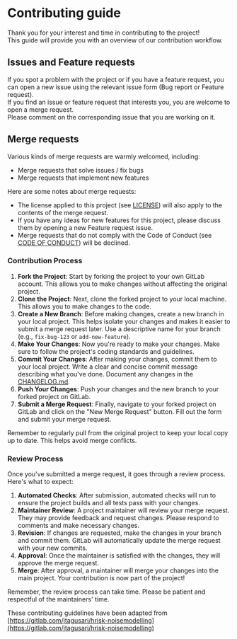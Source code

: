# Contributing guide

Thank you for your interest and time in contributing to the project!  
This guide will provide you with an overview of our contribution workflow.  

## Issues and Feature requests

If you spot a problem with the project or if you have a feature request, you can open a new issue using the relevant issue form (Bug report or Feature request).  
If you find an issue or feature request that interests you, you are welcome to open a merge request.  
Please comment on the corresponding issue that you are working on it.  

## Merge requests

Various kinds of merge requests are warmly welcomed, including:  

- Merge requests that solve issues / fix bugs  
- Merge requests that implement new features  

Here are some notes about merge requests:

- The license applied to this project (see [LICENSE](LICENSE)) will also apply to the contents of the merge request.
- If you have any ideas for new features for this project, please discuss them by opening a new Feature request issue.
- Merge requests that do not comply with the Code of Conduct (see [CODE OF CONDUCT](CODE_OF_CONDUCT.md)) will be declined.


### Contribution Process

1. **Fork the Project**: Start by forking the project to your own GitLab account. This allows you to make changes without affecting the original project.
2. **Clone the Project**: Next, clone the forked project to your local machine. This allows you to make changes to the code.
3. **Create a New Branch**: Before making changes, create a new branch in your local project. This helps isolate your changes and makes it easier to submit a merge request later. Use a descriptive name for your branch (e.g., `fix-bug-123` or `add-new-feature`).
4. **Make Your Changes**: Now you're ready to make your changes. Make sure to follow the project's coding standards and guidelines.
5. **Commit Your Changes**: After making your changes, commit them to your local project. Write a clear and concise commit message describing what you've done. Document any changes in the [CHANGELOG.md](CHANGELOG.md).  
6. **Push Your Changes**: Push your changes and the new branch to your forked project on GitLab.
7. **Submit a Merge Request**: Finally, navigate to your forked project on GitLab and click on the "New Merge Request" button. Fill out the form and submit your merge request.

Remember to regularly pull from the original project to keep your local copy up to date. This helps avoid merge conflicts.

### Review Process

Once you've submitted a merge request, it goes through a review process. Here's what to expect:

1. **Automated Checks**: After submission, automated checks will run to ensure the project builds and all tests pass with your changes.
2. **Maintainer Review**: A project maintainer will review your merge request. They may provide feedback and request changes. Please respond to comments and make necessary changes.
3. **Revision**: If changes are requested, make the changes in your branch and commit them. GitLab will automatically update the merge request with your new commits.
4. **Approval**: Once the maintainer is satisfied with the changes, they will approve the merge request.
5. **Merge**: After approval, a maintainer will merge your changes into the main project. Your contribution is now part of the project!

Remember, the review process can take time. Please be patient and respectful of the maintainers' time.

These contributing guidelines have been adapted from [https://gitlab.com/jtagusari/hrisk-noisemodelling](https://gitlab.com/jtagusari/hrisk-noisemodelling)  
